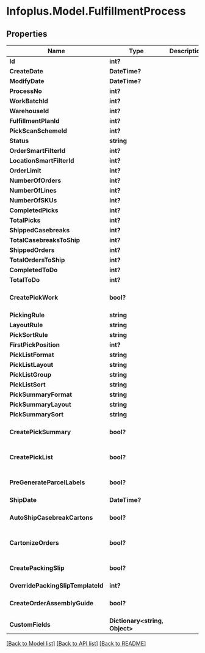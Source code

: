 # Infoplus.Model.FulfillmentProcess
## Properties

Name | Type | Description | Notes
------------ | ------------- | ------------- | -------------
**Id** | **int?** |  | [optional] 
**CreateDate** | **DateTime?** |  | [optional] 
**ModifyDate** | **DateTime?** |  | [optional] 
**ProcessNo** | **int?** |  | [optional] 
**WorkBatchId** | **int?** |  | [optional] 
**WarehouseId** | **int?** |  | 
**FulfillmentPlanId** | **int?** |  | 
**PickScanSchemeId** | **int?** |  | 
**Status** | **string** |  | 
**OrderSmartFilterId** | **int?** |  | [optional] 
**LocationSmartFilterId** | **int?** |  | [optional] 
**OrderLimit** | **int?** |  | [optional] 
**NumberOfOrders** | **int?** |  | [optional] 
**NumberOfLines** | **int?** |  | [optional] 
**NumberOfSKUs** | **int?** |  | [optional] 
**CompletedPicks** | **int?** |  | [optional] 
**TotalPicks** | **int?** |  | [optional] 
**ShippedCasebreaks** | **int?** |  | [optional] 
**TotalCasebreaksToShip** | **int?** |  | [optional] 
**ShippedOrders** | **int?** |  | [optional] 
**TotalOrdersToShip** | **int?** |  | [optional] 
**CompletedToDo** | **int?** |  | [optional] 
**TotalToDo** | **int?** |  | [optional] 
**CreatePickWork** | **bool?** |  | [optional] [default to false]
**PickingRule** | **string** |  | [optional] 
**LayoutRule** | **string** |  | [optional] 
**PickSortRule** | **string** |  | [optional] 
**FirstPickPosition** | **int?** |  | [optional] 
**PickListFormat** | **string** |  | [optional] 
**PickListLayout** | **string** |  | [optional] 
**PickListGroup** | **string** |  | [optional] 
**PickListSort** | **string** |  | [optional] 
**PickSummaryFormat** | **string** |  | [optional] 
**PickSummaryLayout** | **string** |  | [optional] 
**PickSummarySort** | **string** |  | [optional] 
**CreatePickSummary** | **bool?** |  | [optional] [default to false]
**CreatePickList** | **bool?** |  | [optional] [default to false]
**PreGenerateParcelLabels** | **bool?** |  | [optional] [default to false]
**ShipDate** | **DateTime?** |  | [optional] 
**AutoShipCasebreakCartons** | **bool?** |  | [optional] [default to false]
**CartonizeOrders** | **bool?** |  | [optional] [default to false]
**CreatePackingSlip** | **bool?** |  | [optional] [default to false]
**OverridePackingSlipTemplateId** | **int?** |  | [optional] 
**CreateOrderAssemblyGuide** | **bool?** |  | [optional] [default to false]
**CustomFields** | **Dictionary&lt;string, Object&gt;** |  | [optional] 

[[Back to Model list]](../README.md#documentation-for-models) [[Back to API list]](../README.md#documentation-for-api-endpoints) [[Back to README]](../README.md)

